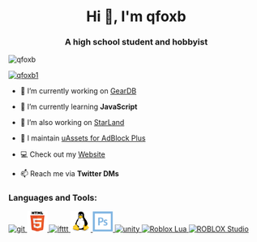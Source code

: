 <h1 align="center">Hi 👋, I'm qfoxb</h1>
<h3 align="center">A high school student and hobbyist</h3>

<p align="left"> <img src="https://hits.seeyoufarm.com/api/count/incr/badge.svg?url=https%3A%2F%2Fgithub.com%2Fqfoxb%2Fqfoxb&count_bg=%2379C83D&title_bg=%23555555&icon=&icon_color=%23E7E7E7&title=hits&edge_flat=false" alt="qfoxb" /> </p>

<p align="left"> <a href="https://twitter.com/qfoxb1" target="blank"><img src="https://img.shields.io/twitter/follow/qfoxb1?style=plastic" alt="qfoxb1" /></a> </p>

- 🔭 I’m currently working on [GearDB](https://github.com/StarLandRBLX/GearDB)

- 🌱 I’m currently learning **JavaScript**

- 🌟 I’m also working on [StarLand](https://playstar.land)

- 👀 I maintain [uAssets for AdBlock Plus](https://github.com/qfoxb/uAssets-for-abp)

- 💻 Check out my [Website](https://qfoxb.playstar.land)

- 📫 Reach me via **Twitter DMs**


<h3 align="left">Languages and Tools:</h3>
<p align="left"> <a href="https://git-scm.com/" target="_blank" rel="noreferrer"> <img src="https://www.vectorlogo.zone/logos/git-scm/git-scm-icon.svg" alt="git" width="40" height="40"/> </a> <a href="https://www.w3.org/html/" target="_blank" rel="noreferrer"> <img src="https://raw.githubusercontent.com/devicons/devicon/master/icons/html5/html5-original-wordmark.svg" alt="html5" width="40" height="40"/> </a> <a href="https://ifttt.com/" target="_blank" rel="noreferrer"> <img src="https://www.vectorlogo.zone/logos/ifttt/ifttt-ar21.svg" alt="ifttt" width="40" height="40"/> </a> <a href="https://www.linux.org/" target="_blank" rel="noreferrer"> <img src="https://raw.githubusercontent.com/devicons/devicon/master/icons/linux/linux-original.svg" alt="linux" width="40" height="40"/> </a> <a href="https://www.photoshop.com/en" target="_blank" rel="noreferrer"> <img src="https://raw.githubusercontent.com/devicons/devicon/master/icons/photoshop/photoshop-line.svg" alt="photoshop" width="40" height="40"/> </a> <a href="https://unity.com/" target="_blank" rel="noreferrer"> <img src="https://www.vectorlogo.zone/logos/unity3d/unity3d-icon.svg" alt="unity" width="40" height="40"/> </a>
<a href="https://www.roblox.com/create" target="_blank" rel="noreferrer"> <img src="https://upload.wikimedia.org/wikipedia/commons/c/cf/Lua-Logo.svg" alt="Roblox Lua" width="40" height="40"/> </a>
<a href="https://www.roblox.com/create" target="_blank" rel="noreferrer"> <img src="https://upload.wikimedia.org/wikipedia/commons/5/58/Roblox_Studio_logo_2021_present.svg" alt="ROBLOX Studio" width="40" height="40"/> </a></p>
